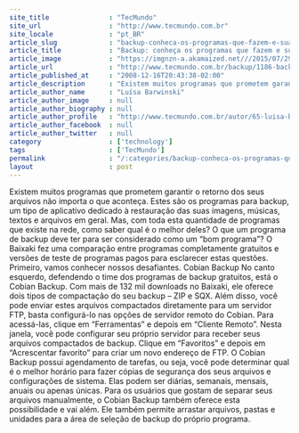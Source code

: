 ```yaml
---
site_title               : "TecMundo"
site_url                 : "http://www.tecmundo.com.br"
site_locale              : "pt_BR"
article_slug             : "backup-conheca-os-programas-que-fazem-e-suas-funcoes"
article_title            : "Backup: conheça os programas que fazem e suas funções"
article_image            : "https://imgnzn-a.akamaized.net///2015/07/29/29163253889458-t1200x480.jpg"
article_url              : "http://www.tecmundo.com.br/backup/1186-backup-conheca-os-programas-que-fazem-e-suas-funcoes.htm"
article_published_at     : "2008-12-16T20:43:38-02:00"
article_description      : "Existem muitos programas que prometem garantir o retorno dos seus arquivos não importa o que aconteça. Estes são os programas para backup, um tipo de aplicativo dedicado à restauração das suas imagens, músicas, textos e arquivos em geral. Mas, com toda esta quantidade de programas que existe na rede, como saber qual é o melhor deles? O que um programa de backup deve ter para ser considerado como um “bom programa”? O Baixaki fez uma comparação entre programas completamente gratuitos e versões de teste de programas pagos para esclarecer estas questões. Primeiro, vamos conhecer nossos desafiantes. Cobian Backup No canto esquerdo, defendendo o time dos programas de backup gratuitos, está o Cobian Backup. Com mais de 132 mil downloads no Baixaki, ele oferece dois tipos de compactação do seu backup – ZIP e SQX. Além disso, você pode enviar estes arquivos compactados diretamente para um servidor FTP, basta configurá-lo nas opções de servidor remoto do Cobian. Para acessá-las, clique em “Ferramentas” e depois em “Cliente Remoto”. Nesta janela, você pode configurar seu próprio servidor para receber seus arquivos compactados de backup. Clique em “Favoritos” e depois em “Acrescentar favorito” para criar um novo endereço de FTP. O Cobian Backup possui agendamento de tarefas, ou seja, você pode determinar qual é o melhor horário para fazer cópias de segurança dos seus arquivos e configurações de sistema. Elas podem ser diárias, semanais, mensais, anuais ou apenas únicas. Para os usuários que gostam de separar seus arquivos manualmente, o Cobian Backup também oferece esta possibilidade e vai além. Ele também permite arrastar arquivos, pastas e unidades para a área de seleção de backup do próprio programa."
article_author_name      : "Luísa Barwinski"
article_author_image     : null
article_author_biography : null
article_author_profile   : "http://www.tecmundo.com.br/autor/65-luisa-barwinski/"
article_author_facebook  : null
article_author_twitter   : null
category                 : ['technology']
tags                     : ['TecMundo']
permalink                : "/:categories/backup-conheca-os-programas-que-fazem-e-suas-funcoes/"
layout                   : post
---
```


Existem muitos programas que prometem garantir o retorno dos seus arquivos não importa o que aconteça. Estes são os programas para backup, um tipo de aplicativo dedicado à restauração das suas imagens, músicas, textos e arquivos em geral. Mas, com toda esta quantidade de programas que existe na rede, como saber qual é o melhor deles? O que um programa de backup deve ter para ser considerado como um “bom programa”? O Baixaki fez uma comparação entre programas completamente gratuitos e versões de teste de programas pagos para esclarecer estas questões. Primeiro, vamos conhecer nossos desafiantes. Cobian Backup No canto esquerdo, defendendo o time dos programas de backup gratuitos, está o Cobian Backup. Com mais de 132 mil downloads no Baixaki, ele oferece dois tipos de compactação do seu backup – ZIP e SQX. Além disso, você pode enviar estes arquivos compactados diretamente para um servidor FTP, basta configurá-lo nas opções de servidor remoto do Cobian. Para acessá-las, clique em “Ferramentas” e depois em “Cliente Remoto”. Nesta janela, você pode configurar seu próprio servidor para receber seus arquivos compactados de backup. Clique em “Favoritos” e depois em “Acrescentar favorito” para criar um novo endereço de FTP. O Cobian Backup possui agendamento de tarefas, ou seja, você pode determinar qual é o melhor horário para fazer cópias de segurança dos seus arquivos e configurações de sistema. Elas podem ser diárias, semanais, mensais, anuais ou apenas únicas. Para os usuários que gostam de separar seus arquivos manualmente, o Cobian Backup também oferece esta possibilidade e vai além. Ele também permite arrastar arquivos, pastas e unidades para a área de seleção de backup do próprio programa.

